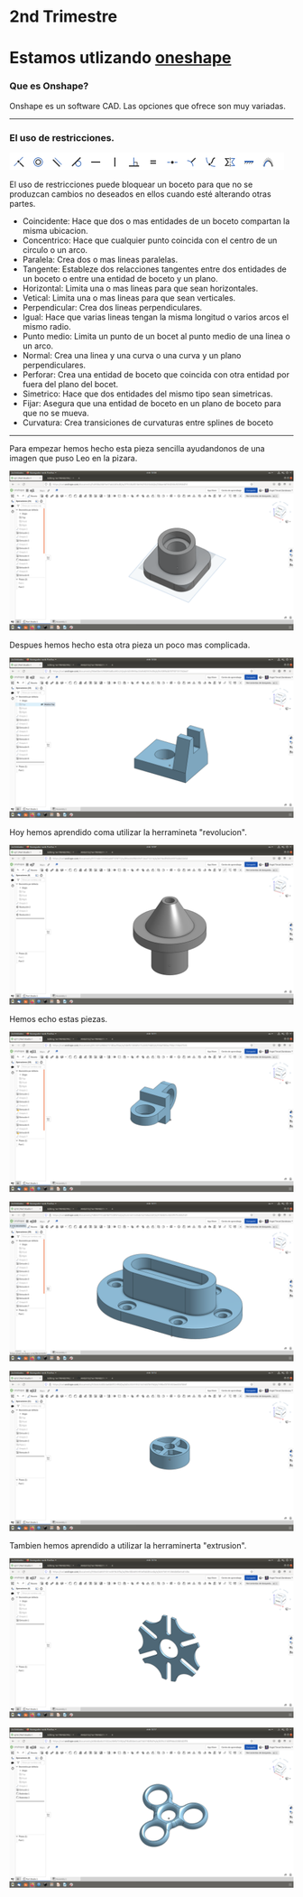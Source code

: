 
# 2nd Trimestre

#  Estamos utlizando [oneshape](https://www.onshape.com/en/)
 
### Que es Onshape?

Onshape es un software CAD. Las opciones que ofrece son muy variadas.

---

### El uso de restricciones. 

![imajen](https://github.com/ANGEY33/3D/blob/main/restinciones.png)

El uso de restricciones puede bloquear un boceto para que no se produzcan cambios no deseados en ellos cuando esté alterando otras partes.

- Coincidente: Hace que dos o mas entidades de un boceto compartan la misma ubicacion.
- Concentrico: Hace que cualquier punto coincida con el centro de un circulo o un arco.
- Paralela: Crea dos o mas lineas paralelas.
- Tangente: Estableze dos relacciones tangentes entre dos entidades de un boceto o entre una entidad de boceto y un plano.
- Horizontal: Limita una o mas lineas para que sean horizontales.
- Vetical: Limita una o mas lineas para que sean verticales.
- Perpendicular: Crea dos lineas perpendiculares.
- Igual: Hace que varias lineas tengan la misma longitud o varios arcos el mismo radio.
- Punto medio: Limita un punto de un bocet al punto medio de una linea o un arco.
- Normal: Crea una linea y una curva o una curva y un plano perpendiculares.
- Perforar: Crea una entidad de boceto que coincida con otra entidad por fuera del plano del bocet.
- Simetrico: Hace que dos entidades del mismo tipo sean simetricas.
- Fijar: Asegura que una entidad de boceto en un plano de boceto para que no se mueva.
- Curvatura: Crea transiciones de curvaturas entre splines de boceto







---
Para empezar hemos hecho esta pieza sencilla ayudandonos de una imagen que puso Leo en la pizara.

![imajen](https://github.com/ANGEY33/1er-TRIMESTRE/blob/main/Captura%20de%20pantalla%20de%202022-02-02%2013-00-35.png)

Despues hemos hecho esta otra pieza un poco mas complicada.

![imajen](https://github.com/ANGEY33/1er-TRIMESTRE/blob/main/Captura%20de%20pantalla%20de%202022-02-02%2013-03-40.png)

Hoy hemos aprendido coma utilizar la herramineta "revolucion".

![imajen](https://github.com/ANGEY33/1er-TRIMESTRE/blob/main/Captura%20de%20pantalla%20de%202022-02-02%2013-07-44.png)

 Hemos echo estas piezas.

![imajen](https://github.com/ANGEY33/1er-TRIMESTRE/blob/main/Captura%20de%20pantalla%20de%202022-02-02%2013-11-50.png)

![imajen](https://github.com/ANGEY33/1er-TRIMESTRE/blob/main/Captura%20de%20pantalla%20de%202022-02-02%2013-11-42.png)

![imajen](https://github.com/ANGEY33/1er-TRIMESTRE/blob/main/Captura%20de%20pantalla%20de%202022-02-02%2013-12-01.png)

Tambien hemos aprendido a utilizar la herraminerta "extrusion".

![imajen](https://github.com/ANGEY33/1er-TRIMESTRE/blob/main/Captura%20de%20pantalla%20de%202022-02-02%2013-16-28.png)

![imajen](https://github.com/ANGEY33/1er-TRIMESTRE/blob/main/Captura%20de%20pantalla%20de%202022-02-02%2013-17-29.png)


